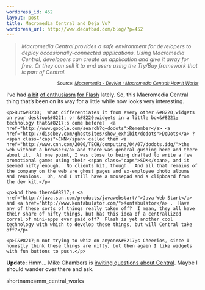 ```yaml
--- 
wordpress_id: 452
layout: post
title: Macromedia Central and Deja Vu?
wordpress_url: http://www.decafbad.com/blog/?p=452
---
```

<blockquote cite="http://www.macromedia.com/devnet/central/articles/how_it_works.html"><i>Macromedia Central provides a safe environment for developers to deploy occasionally-connected applications. Using Macromedia Central, developers can create an application and give it away for free. Or they can sell it to end users using the Try/Buy framework that is part of Central.                                            </i></blockquote><div class="credit" align="right"><small>Source: <cite><a href="http://www.macromedia.com/devnet/central/articles/how_it_works.html">Macromedia - DevNet : Macromedia Central: How it Works</a></cite></small></div>	<p>I&#8217;ve had <a href="http://www.decafbad.com/blog/geek/flash_xml_magic.html">a bit</a> <a href="http://www.decafbad.com/blog/geek/flash_agg.html">of enthusiasm</a> <a href="http://www.decafbad.com/blog/links/aoehgeibgi.html">for Flash</a> lately.  So, this Macromedia Central thing that&#8217;s been on its way for a little while now looks very interesting.</p>

	<p>But&#8230;  What differentiates it from every other &#8220;widgets on your desktop&#8221; or &#8220;widgets in a little box&#8221; technology that&#8217;s come before?  <a href="http://www.google.com/search?q=dodots">Remember</a> <a href="http://disobey.com/ghostsites/show_exhibit/dodots">DoDots</a> ?  <span class="caps">CNN</span> called them <a href="http://www.cnn.com/2000/TECH/computing/04/07/dodots.idg/">the web without a browser</a> and there was general gushing here and there about it.  At one point, I was close to being drafted to write a few promotional games using their <span class="caps">SDK</span>, and it seemed nifty enough.  No clients bit, though.  And all that remains of the company on the web are ghost pages and ex-employee photo albums and reunions.  Oh, and I still have a mousepad and a clipboard from the dev kit.</p>

	<p>And then there&#8217;s <a href="http://java.sun.com/products/javawebstart/">Java Web Start</a> and <a href="http://www.konfabulator.com/">Konfabulator</a> .  Have any of these sorts of things really taken off?  I mean, they all have their share of nifty things, but has this idea of a centrallized corral of mini-apps ever paid off?  Flash is yet another cool technology with which to develop these things, but will Central take off?</p>

	<p>I&#8217;m not trying to whiz on anyone&#8217;s Cheerios, since I honestly think these things are nifty, but then again I like widgets with fun buttons to push.</p>
 
<b>Update:</b> Hmm...  Mike Chambers is <a href="http://www.markme.com/mesh/archives/002978.cfm">inviting questions about Central</a>.  Maybe I should wander over there and ask.
<!--more-->
shortname=mm_central_works
